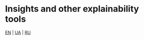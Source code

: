 # Insights and other explainability tools

[EN](insights.md) | [UA](insights_ua.md) | [RU](insights_ru.md)